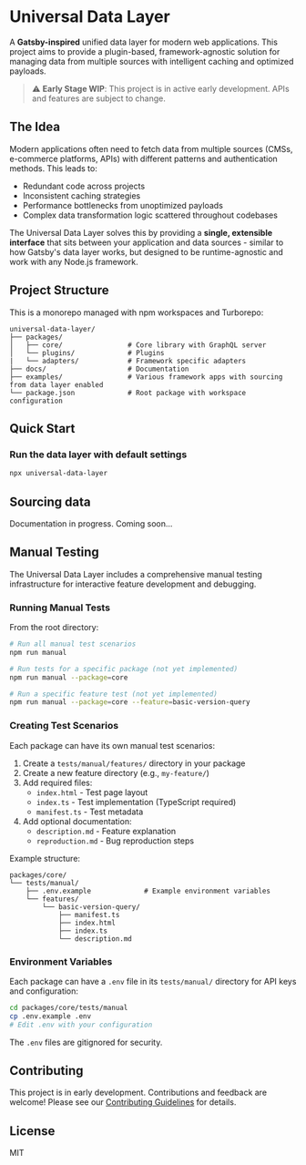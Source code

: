 # Universal Data Layer

A **Gatsby-inspired** unified data layer for modern web applications. This project aims to provide a plugin-based, framework-agnostic solution for managing data from multiple sources with intelligent caching and optimized payloads.

> ⚠️ **Early Stage WIP**: This project is in active early development. APIs and features are subject to change.

## The Idea

Modern applications often need to fetch data from multiple sources (CMSs, e-commerce platforms, APIs) with different patterns and authentication methods. This leads to:

- Redundant code across projects
- Inconsistent caching strategies
- Performance bottlenecks from unoptimized payloads
- Complex data transformation logic scattered throughout codebases

The Universal Data Layer solves this by providing a **single, extensible interface** that sits between your application and data sources - similar to how Gatsby's data layer works, but designed to be runtime-agnostic and work with any Node.js framework.

## Project Structure

This is a monorepo managed with npm workspaces and Turborepo:

```
universal-data-layer/
├── packages/
│   ├── core/                # Core library with GraphQL server
│   └── plugins/             # Plugins
|   └── adapters/            # Framework specific adapters
├── docs/                    # Documentation
├── examples/                # Various framework apps with sourcing from data layer enabled
└── package.json             # Root package with workspace configuration
```

## Quick Start

### Run the data layer with default settings

```bash
npx universal-data-layer
```

## Sourcing data

Documentation in progress. Coming soon...

## Manual Testing

The Universal Data Layer includes a comprehensive manual testing infrastructure for interactive feature development and debugging.

### Running Manual Tests

From the root directory:

```bash
# Run all manual test scenarios
npm run manual

# Run tests for a specific package (not yet implemented)
npm run manual --package=core

# Run a specific feature test (not yet implemented)
npm run manual --package=core --feature=basic-version-query
```

### Creating Test Scenarios

Each package can have its own manual test scenarios:

1. Create a `tests/manual/features/` directory in your package
2. Create a new feature directory (e.g., `my-feature/`)
3. Add required files:
   - `index.html` - Test page layout
   - `index.ts` - Test implementation (TypeScript required)
   - `manifest.ts` - Test metadata
4. Add optional documentation:
   - `description.md` - Feature explanation
   - `reproduction.md` - Bug reproduction steps

Example structure:

```
packages/core/
└── tests/manual/
    ├── .env.example             # Example environment variables
    └── features/
        └── basic-version-query/
            ├── manifest.ts
            ├── index.html
            ├── index.ts
            └── description.md
```

### Environment Variables

Each package can have a `.env` file in its `tests/manual/` directory for API keys and configuration:

```bash
cd packages/core/tests/manual
cp .env.example .env
# Edit .env with your configuration
```

The `.env` files are gitignored for security.

## Contributing

This project is in early development. Contributions and feedback are welcome! Please see our [Contributing Guidelines](./CONTRIBUTING.md) for details.

## License

MIT
